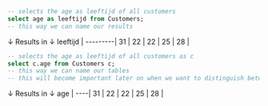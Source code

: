 ```sql
-- selects the age as leeftijd of all customers 
select age as leeftijd from Customers;
-- this way we can name our results
```
↓ Results in ↓
leeftijd |
---------|
31       |
22       |
22       |
25       |
28       |

```sql
-- selects the age as leeftijd of all customers as c 
select c.age from Customers c;
-- this way we can name our tables
-- this will become important later on when we want to distinguish between tables!
```
↓ Results in ↓
age |
----|
31  |
22  |
22  |
25  |
28  |
